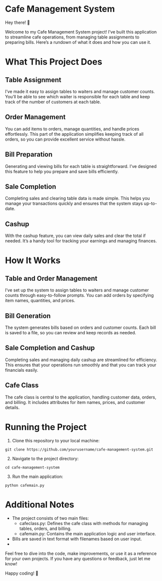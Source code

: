 # Cafe Management System


Hey there! 👋

Welcome to my Cafe Management System project! I’ve built this application to streamline cafe operations, from managing table assignments to preparing bills. Here’s a rundown of what it does and how you can use it.

# What This Project Does
## Table Assignment
I’ve made it easy to assign tables to waiters and manage customer counts. You’ll be able to see which waiter is responsible for each table and keep track of the number of customers at each table.

## Order Management
You can add items to orders, manage quantities, and handle prices effortlessly. This part of the application simplifies keeping track of all orders, so you can provide excellent service without hassle.

## Bill Preparation
Generating and viewing bills for each table is straightforward. I’ve designed this feature to help you prepare and save bills efficiently.

## Sale Completion
Completing sales and clearing table data is made simple. This helps you manage your transactions quickly and ensures that the system stays up-to-date.

## Cashup
With the cashup feature, you can view daily sales and clear the total if needed. It’s a handy tool for tracking your earnings and managing finances.

# How It Works
## Table and Order Management
I’ve set up the system to assign tables to waiters and manage customer counts through easy-to-follow prompts. You can add orders by specifying item names, quantities, and prices.

## Bill Generation
The system generates bills based on orders and customer counts. Each bill is saved to a file, so you can review and keep records as needed.

## Sale Completion and Cashup
Completing sales and managing daily cashup are streamlined for efficiency. This ensures that your operations run smoothly and that you can track your financials easily.

## Cafe Class
The cafe class is central to the application, handling customer data, orders, and billing. It includes attributes for item names, prices, and customer details.

# Running the Project
1. Clone this repository to your local machine:
```
git clone https://github.com/yourusername/cafe-management-system.git
```
2. Navigate to the project directory:
```
cd cafe-management-system
```
3. Run the main application:
```
python cafemain.py
```

# Additional Notes
* The project consists of two main files:
  * cafeclass.py: Defines the cafe class with methods for managing tables, orders, and billing.
  * cafemain.py: Contains the main application logic and user interface.
* Bills are saved in text format with filenames based on user input.
* 
Feel free to dive into the code, make improvements, or use it as a reference for your own projects. If you have any questions or feedback, just let me know!

Happy coding! 🚀
